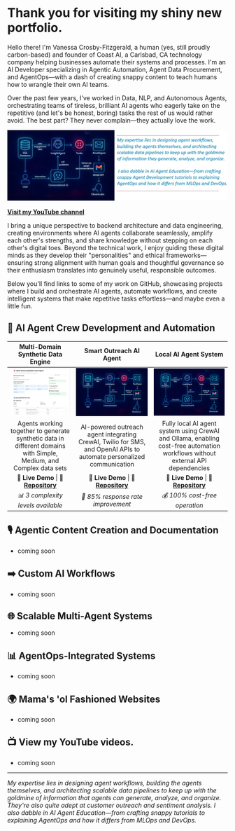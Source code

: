 # Thank you for visiting my shiny new portfolio.

Hello there! I'm Vanessa Crosby-Fitzgerald, a human (yes, still proudly carbon-based) and founder of Coast AI, a Carlsbad, CA technology company helping businesses automate their systems and processes. I'm an AI Developer specializing in Agentic Automation, Agent Data Procurement, and AgentOps—with a dash of creating snappy content to teach humans how to wrangle their own AI teams.

Over the past few years, I've worked in Data, NLP, and Autonomous Agents, orchestrating teams of tireless, brilliant AI agents who eagerly take on the repetitive (and let's be honest, boring) tasks the rest of us would rather avoid. The best part? They never complain—they actually love the work.

![AI Agent](portDeco1.jpg?raw=true)

**[Visit my YouTube channel](https://www.youtube.com/c/TeachingTheMachine)**

I bring a unique perspective to backend architecture and data engineering, creating environments where AI agents collaborate seamlessly, amplify each other's strengths, and share knowledge without stepping on each other's digital toes. Beyond the technical work, I enjoy guiding these digital minds as they develop their "personalities" and ethical frameworks—ensuring strong alignment with human goals and thoughtful governance so their enthusiasm translates into genuinely useful, responsible outcomes.

Below you'll find links to some of my work on GitHub, showcasing projects where I build and orchestrate AI agents, automate workflows, and create intelligent systems that make repetitive tasks effortless—and maybe even a little fun.

## 🤖 AI Agent Crew Development and Automation

| Multi-Domain Synthetic Data Engine | Smart Outreach AI Agent | Local AI Agent System |
|:---:|:---:|:---:|
| ![Multi-Domain Synthetic Data Engine](multiDomain_SynthData_thumb.jpg) | ![Outreach AI Agent](SM_agents.jpg) | ![Local AI Agent System](SM_agents.jpg) |
| Agents working together to generate synthetic data in different domains with Simple, Medium, and Complex data sets | AI-powered outreach agent integrating CrewAI, Twilio for SMS, and OpenAI APIs to automate personalized communication | Fully local AI agent system using CrewAI and Ollama, enabling cost-free automation workflows without external API dependencies |
| **🚀 Live Demo** \| **📂 [Repository](https://github.com/TeachingTheMachine/SyntheticData-MultiDomain)** | **🚀 Live Demo** \| **📂 [Repository](https://github.com/TeachingTheMachine/Outreach-AI-Agent)** | **🚀 Live Demo** \| **📂 [Repository](https://github.com/TeachingTheMachine/Coming-Soon)** |
| *📊 3 complexity levels available* | *🎯 85% response rate improvement* | *💰 100% cost-free operation* |

## 🎙️ Agentic Content Creation and Documentation
- coming soon
## ➡️ Custom AI Workflows
- coming soon
## 🌐 Scalable Multi-Agent Systems
- coming soon
## 📊 AgentOps-Integrated Systems
- coming soon
## 🌍 Mama's 'ol Fashioned Websites
- coming soon
## 📺 View my YouTube videos.
- coming soon

<!--


## 🎙️ Agentic Content Creation and Documentation
 
| AI Podcast Creation Studio | AI Content Creation Engine |
|:---:|:---:|
| ![Podcast Creation with 2 Agents](SM_agents.jpg) | ![Agentic AI Content Creation Engine](SM_agents.jpg) |
| Content creation system powered by CrewAI and ElevenLabs, showcasing multi-agent collaboration for high-quality podcast generation | Content creation system powered by CrewAI, showcasing multi-agent collaboration for generating high-quality content outputs |
| **🚀 Live Demo** \| **📂 [Repository](https://github.com/TeachingTheMachine/Coming-Soon)** | **🚀 Live Demo** \| **📂 [Repository](https://github.com/TeachingTheMachine/Coming-Soon)** |
| *🎤 Professional voice synthesis* | *📝 10x faster content creation* |

| AI Blogging Automation | Documentation AI Agent |
|:---:|:---:|
| ![AI-Powered Blogging Automation System](SM_agents.jpg) | ![Documentation AI Agent](SM_agents.jpg) |
| Automated blogging system using CrewAI with local LLMs like LM Studio, Ollama, and JanAI for content generation at scale | AI agent for automating internal documentation processes using CrewAI, streamlining complex documentation workflows |
| **🚀 Live Demo** \| **📂 [Repository](https://github.com/TeachingTheMachine/Coming-Soon)** | **🚀 Live Demo** \| **📂 [Repository](https://github.com/TeachingTheMachine/Coming-Soon)** |
| *📊 Generates 50+ articles/day* | *⚡ 80% faster documentation* |

## ➡️ Custom AI Workflows
 
| Collaborative AI Framework | Custom Workflow Orchestrator |
|:---:|:---:|
| ![Collaborative AI Framework](SM_agents.jpg) | ![Custom Workflow Orchestrator](SM_agents.jpg) |
| Collaborative AI agent framework using CrewAI to demonstrate agentic AI capabilities for task coordination and execution | Custom workflow orchestrator using CrewAI with local LLMs, focusing on modular components for tailored AI task management |
| **🚀 Live Demo** \| **📂 [Repository](https://github.com/TeachingTheMachine/Coming-Soon)** | **🚀 Live Demo** \| **📂 [Repository](https://github.com/TeachingTheMachine/Coming-Soon)** |
| *🎯 Seamless agent coordination* | *🔧 Fully customizable workflows* |

## 🌐 Scalable Multi-Agent Systems
 
| Multi-Agent Workflow Engine | AI Agent Management Platform | AI Collaboration Network |
|:---:|:---:|:---:|
| ![Scalable Multi-Agent Workflow Engine](SM_agents.jpg) | ![Configurable AI Agent Management Platform](SM_agents.jpg) | ![Intelligent AI Agent Collaboration Network](SM_agents.jpg) |
| Multi-agent system using CrewAI, LangChain, and LLMs like OpenAI to manage complex task assignments and scalable AI workflows | Flexible AI agent management system using CrewAI, with API key configuration and integration with GPT-3, GPT-4, and Llama | Network of AI agents using CrewAI and powerful LLMs to solve complex tasks through collaborative intelligence |
| **🚀 Live Demo** \| **📂 [Repository](https://github.com/TeachingTheMachine/Coming-Soon)** | **🚀 Live Demo** \| **📂 [Repository](https://github.com/TeachingTheMachine/Coming-Soon)** | **🚀 Live Demo** \| **📂 [Repository](https://github.com/TeachingTheMachine/Coming-Soon)** |
| *📈 Handles 1000+ concurrent tasks* | *🔑 Multi-model API support* | *🧠 Distributed AI problem solving* |

## 📊 AgentOps-Integrated Systems
 
| AgentOps AI Monitoring | CrewAI Development Environment |
|:---:|:---:|
| ![AgentOps-Enhanced AI System Monitoring](SM_agents.jpg) | ![AgentOps-Integrated CrewAI Development Environment](SM_agents.jpg) |
| Monitoring solution for CrewAI-based AI agents using AgentOps, integrating with Autogen and Ollama for real-time performance tracking | Development environment for CrewAI applications, utilizing the CrewAI CLI and AgentOps for streamlined agent creation and monitoring |
| **🚀 Live Demo** \| **📂 [Repository](https://github.com/TeachingTheMachine/Coming-Soon)** | **🚀 Live Demo** \| **📂 [Repository](https://github.com/TeachingTheMachine/Coming-Soon)** |
| *📊 Real-time performance metrics* | *⚡ Streamlined development workflow* |

| AgentOps CrewAI Platform | Multi-Agent Dashboard |
|:---:|:---:|
| ![Streamlined AgentOps-CrewAI Integration Platform](SM_agents.jpg) | ![Multi-Agent System with Monitoring Dashboard](SM_agents.jpg) |
| Lightweight platform integrating CrewAI with AgentOps for efficient AI agent monitoring and management | Multi-agent system with a monitoring dashboard using CrewAI and AgentOps, showcasing robust AI framework management |
| **🚀 Live Demo** \| **📂 [Repository](https://github.com/TeachingTheMachine/Coming-Soon)** | **🚀 Live Demo** \| **📂 [Repository](https://github.com/TeachingTheMachine/Coming-Soon)** |
| *🚀 Lightweight and efficient* | *📊 Comprehensive monitoring dashboard* |

## Non-Agentic Demos

| Video Speech Replace | Coming Soon |
|:---:|:---:|
| ![Video Speech Replace](SM_agents.jpg) | |
| **For clearer understanding of tech videos** | |
| Audio replacement system powered by OpenAI to replace video audio with clearer voices for better understanding of technical content | More projects coming soon... |
| **🚀 Live Demo** \| **📂 [Repository](https://github.com/TeachingTheMachine/SpeechReplace)** | |
| *🎤 Professional voice synthesis* | |

## 🌍 Good 'ol Fashioned Websites
 
| EcoShop - Sustainable Marketplace | Neon Dreams - Rock Band | Tony's Pizza Palace |
|:---:|:---:|:---:|
| ![EcoShop Sustainable Marketplace](SM_agents.jpg) | ![Neon Dreams Rock Band Website](SM_agents.jpg) | ![Tony's Pizza Palace Restaurant](SM_agents.jpg) |
| Complete e-commerce platform for sustainable products with shopping cart, payment integration, and eco-friendly product catalog | Dynamic band website featuring music player, tour dates, photo gallery, and fan merchandise store with social media integration | Restaurant website with online ordering system, menu gallery, table reservations, and customer reviews integration |
| **🌐 Visit Site** \| **📂 Source Code** | **🌐 Visit Site** \| **📂 Source Code** | **🌐 Visit Site** \| **📂 Source Code** |
| *🌱 500+ eco-friendly products* | *🎵 10K+ monthly visitors* | *🍕 200+ orders per week* |

| HealthFirst Medical Center | Digital Learning Hub | StartupForge - Business Incubator |
|:---:|:---:|:---:|
| ![HealthFirst Medical Center](SM_agents.jpg) | ![Digital Learning Hub](SM_agents.jpg) | ![StartupForge Business Incubator](SM_agents.jpg) |
| Professional medical center website with appointment booking, doctor profiles, patient portal, and health resources section | Educational platform featuring course catalog, student dashboard, progress tracking, and interactive learning modules | Corporate website for startup incubator with portfolio showcase, investor information, application portal, and success stories |
| **🌐 Visit Site** \| **📂 Source Code** | **🌐 Visit Site** \| **📂 Source Code** | **🌐 Visit Site** \| **📂 Source Code** |
| *👨‍⚕️ 50+ healthcare professionals* | *📖 1000+ students enrolled* | *🚀 100+ startups launched* |

## 📺 View my YouTube videos.
- coming soon

---

## 🤳 Connect with me:

[![YouTube](https://cdn.jsdelivr.net/npm/simple-icons@v3/icons/youtube.svg)][youtube]
[![Twitter](https://cdn.jsdelivr.net/npm/simple-icons@v3/icons/twitter.svg)][twitter]
[![LinkedIn](https://cdn.jsdelivr.net/npm/simple-icons@v3/icons/linkedin.svg)][linkedin]
[![Instagram](https://cdn.jsdelivr.net/npm/simple-icons@v3/icons/instagram.svg)][instagram]
-->

[twitter]: https://twitter.com/TeachingTheMachine
[youtube]: https://www.youtube.com/c/TeachingTheMachine
[instagram]: https://www.instagram.com/TeachingTheMachine/
[linkedin]: https://linkedin.com/in/TeachingTheMachine

---

*My expertise lies in designing agent workflows, building the agents themselves, and architecting scalable data pipelines to keep up with the goldmine of information that agents can generate, analyze, and organize. They're also quite adept at customer outreach and sentiment analysis. I also dabble in AI Agent Education—from crafting snappy tutorials to explaining AgentOps and how it differs from MLOps and DevOps.*

